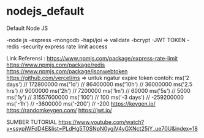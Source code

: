 # nodejs_default

Default Node JS

-node js
-express
-mongodb
-hapi/joi => validate
-bcrypt
-JWT TOKEN
-redis
-security express rate limit access

Link Referensi :
https://www.npmjs.com/package/express-rate-limit
https://www.npmjs.com/package/redis
https://www.npmjs.com/package/jsonwebtoken
https://github.com/vercel/ms => untuk ngatur expire token
contoh:
ms('2 days') // 172800000
ms('1d') // 86400000
ms('10h') // 36000000
ms('2.5 hrs') // 9000000
ms('2h') // 7200000
ms('1m') // 60000
ms('5s') // 5000
ms('1y') // 31557600000
ms('100') // 100
ms('-3 days') // -259200000
ms('-1h') // -3600000
ms('-200') // -200
https://keygen.io/
https://randomkeygen.com/
https://jwt.io/

SUMBER TUTORIAL
https://www.youtube.com/watch?v=ssypjWFdD4E&list=PLdHg5T0SNpN0ygjV4yGXNct25jY_ue70U&index=18
